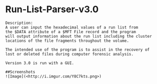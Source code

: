 Run-List-Parser-v3.0
====================

   
    Description:
    A user can input the hexadecimal values of a run list from
    the $DATA attribute of a $MFT File record and the program
    will output information about the run list including the cluster
    locations of the file fragments throughout the volume.

    The intended use of the program is to assist in the recovery of
    lost or deleted files during computer forensic analysis.
    
    Version 3.0 is run with a GUI.
    
    ##Screenshots
    ![Image](<http://i.imgur.com/Y8C7kts.png>)
    
